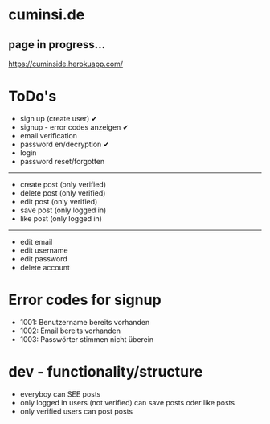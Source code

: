 # cuminsi.de

## page in progress...

https://cuminside.herokuapp.com/

# ToDo's
* sign up (create user) ✔
* signup - error codes anzeigen ✔
* email verification
* password en/decryption ✔
* login
* password reset/forgotten
--------
* create post (only verified)
* delete post (only verified)
* edit post (only verified)
* save post (only logged in)
* like post (only logged in)
--------
* edit email
* edit username
* edit password
* delete account

# Error codes for signup
- 1001: Benutzername bereits vorhanden
- 1002: Email bereits vorhanden
- 1003: Passwörter stimmen nicht überein

# dev - functionality/structure
- everyboy can SEE posts
- only logged in users (not verified) can save posts oder like posts
- only verified users can post posts